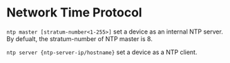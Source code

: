 # Network Time Protocol

`ntp master [stratum-number<1-255>]` set a device as an internal NTP server. By defualt, the stratum-number of NTP master is 8.

`ntp server {ntp-server-ip/hostname}` set a device as a NTP client.
